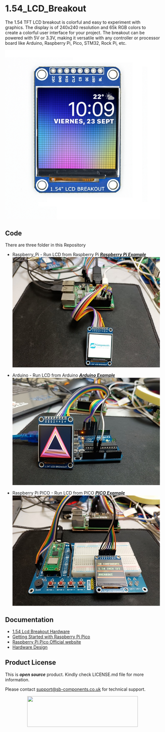 # 1.54_LCD_Breakout

The 1.54 TFT LCD breakout is colorful and easy to experiment with graphics. The display is of 240x240 resolution and 65k RGB colors to create a colorful user interface for your project. The breakout can be powered with 5V or 3.3V, making it versatile with any controller or processor board like Arduino, Raspberry Pi, Pico, STM32, Rock Pi, etc.

<img src = "https://github.com/sbcshop/1.54_LCD_Breakout_Software/blob/main/Images/img.png"/>

## Code
There are three folder in this Repository
  * Raspberry_Pi - Run LCD from Raspberry Pi ***[Raspberry Pi Example](https://github.com/sbcshop/1.54_LCD_Breakout_Software/tree/main/Raspberry_Pi)***
    <img src = "https://github.com/sbcshop/1.54_LCD_Breakout_Software/blob/main/Images/img1.jpg"/>
    
  * Arduino       - Run LCD from Arduino ***[Arduino Example](https://github.com/sbcshop/1.54_LCD_Breakout_Software/tree/main/Arduino)***
    <img src = "https://github.com/sbcshop/1.54_LCD_Breakout_Software/blob/main/Images/img3.jpg"/>
   
  * Raspberry Pi PICO - Run LCD from PICO  ***[PICO Example](https://github.com/sbcshop/1.54_LCD_Breakout_Software/tree/main/Raspberry%20Pi%20PICO)*** 
    <img src = "https://github.com/sbcshop/1.54_LCD_Breakout_Software/blob/main/Images/img4.png"/>

## Documentation

* [1.54 Lcd Breakout Hardware](https://github.com/sbcshop/1.54_LCD_Breakout_Hardware)
* [Getting Started with Raspberry Pi Pico](https://projects.raspberrypi.org/en/projects/getting-started-with-the-pico)
* [Raspberry Pi Pico Official website](https://www.raspberrypi.com/documentation/microcontrollers/)
* [Hardware Design](https://github.com/sbcshop/1.54_LCD_Breakout_Hardware/tree/main/Design%20Data) 



## Product License

This is ***open source*** product. Kindly check LICENSE.md file for more information.

Please contact support@sb-components.co.uk for technical support.
<p align="center">
  <img width="360" height="100" src="https://cdn.shopify.com/s/files/1/1217/2104/files/Logo_sb_component_3.png?v=1666086771&width=300">
</p>
